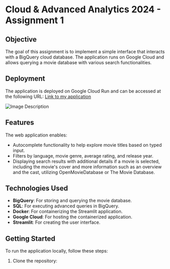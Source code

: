 # Cloud & Advanced Analytics 2024 - Assignment 1

## Objective

The goal of this assignment is to implement a simple interface that interacts with a BigQuery cloud database. The application runs on Google Cloud and allows querying a movie database with various search functionalities.

## Deployment

The application is deployed on Google Cloud Run and can be accessed at the following URL: [Link to my application](https://my-streamlit-app-sxemxtbyeq-oa.a.run.app)

![Image Description](https://i.imgur.com/FvwQ5IX.png)

## Features

The web application enables:

- Autocomplete functionality to help explore movie titles based on typed input.
- Filters by language, movie genre, average rating, and release year.
- Displaying search results with additional details if a movie is selected, including the movie's cover and more information such as an overview and the cast, utilizing OpenMovieDatabase or The Movie Database.

## Technologies Used

- **BigQuery**: For storing and querying the movie database.
- **SQL**: For executing advanced queries in BigQuery.
- **Docker**: For containerizing the Streamlit application.
- **Google Cloud**: For hosting the containerized application.
- **Streamlit**: For creating the user interface.


## Getting Started

To run the application locally, follow these steps:

1. Clone the repository:
